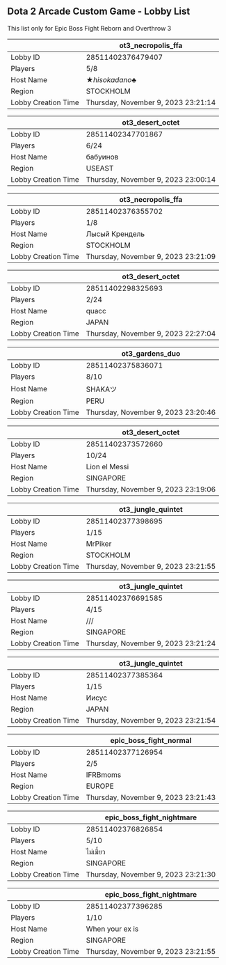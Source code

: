 ## Dota 2 Arcade Custom Game - Lobby List

This list only for Epic Boss Fight Reborn and Overthrow 3

|  | ot3_necropolis_ffa |
| ------ | ------ |
| Lobby ID | 28511402376479407 |
| Players | 5/8 |
| Host Name | ★_hisokadano_♣ |
| Region | STOCKHOLM |
| Lobby Creation Time | Thursday, November 9, 2023 23:21:14 |


|  | ot3_desert_octet |
| ------ | ------ |
| Lobby ID | 28511402347701867 |
| Players | 6/24 |
| Host Name | бабуинов |
| Region | USEAST |
| Lobby Creation Time | Thursday, November 9, 2023 23:00:14 |


|  | ot3_necropolis_ffa |
| ------ | ------ |
| Lobby ID | 28511402376355702 |
| Players | 1/8 |
| Host Name | Лысый Крендель |
| Region | STOCKHOLM |
| Lobby Creation Time | Thursday, November 9, 2023 23:21:09 |


|  | ot3_desert_octet |
| ------ | ------ |
| Lobby ID | 28511402298325693 |
| Players | 2/24 |
| Host Name | quacc |
| Region | JAPAN |
| Lobby Creation Time | Thursday, November 9, 2023 22:27:04 |


|  | ot3_gardens_duo |
| ------ | ------ |
| Lobby ID | 28511402375836071 |
| Players | 8/10 |
| Host Name | SHAKAツ |
| Region | PERU |
| Lobby Creation Time | Thursday, November 9, 2023 23:20:46 |


|  | ot3_desert_octet |
| ------ | ------ |
| Lobby ID | 28511402373572660 |
| Players | 10/24 |
| Host Name | Lion el Messi |
| Region | SINGAPORE |
| Lobby Creation Time | Thursday, November 9, 2023 23:19:06 |


|  | ot3_jungle_quintet |
| ------ | ------ |
| Lobby ID | 28511402377398695 |
| Players | 1/15 |
| Host Name | MrPiker |
| Region | STOCKHOLM |
| Lobby Creation Time | Thursday, November 9, 2023 23:21:55 |


|  | ot3_jungle_quintet |
| ------ | ------ |
| Lobby ID | 28511402376691585 |
| Players | 4/15 |
| Host Name | /// |
| Region | SINGAPORE |
| Lobby Creation Time | Thursday, November 9, 2023 23:21:24 |


|  | ot3_jungle_quintet |
| ------ | ------ |
| Lobby ID | 28511402377385364 |
| Players | 1/15 |
| Host Name | Иисус |
| Region | JAPAN |
| Lobby Creation Time | Thursday, November 9, 2023 23:21:54 |


|  | epic_boss_fight_normal |
| ------ | ------ |
| Lobby ID | 28511402377126954 |
| Players | 2/5 |
| Host Name | IFRBmoms |
| Region | EUROPE |
| Lobby Creation Time | Thursday, November 9, 2023 23:21:43 |


|  | epic_boss_fight_nightmare |
| ------ | ------ |
| Lobby ID | 28511402376826854 |
| Players | 5/10 |
| Host Name | ไม่เมี้ยว |
| Region | SINGAPORE |
| Lobby Creation Time | Thursday, November 9, 2023 23:21:30 |


|  | epic_boss_fight_nightmare |
| ------ | ------ |
| Lobby ID | 28511402377396285 |
| Players | 1/10 |
| Host Name | When your ex is |
| Region | SINGAPORE |
| Lobby Creation Time | Thursday, November 9, 2023 23:21:55 |


